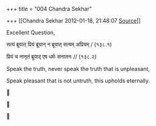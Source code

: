 +++
title = "004 Chandra Sekhar"

+++
[[Chandra Sekhar	2012-01-18, 21:48:07 [Source](https://groups.google.com/g/samskrita/c/pL64GQSm0Oo)]]



Excellent Question,

सत्यं ब्रूयात् प्रियं ब्रूयान् न ब्रूयात् सत्यम् अप्रियम् / (१३८.१)

प्रियं च नानृतं ब्रूयाद् एष धर्मः सनातनः // (१३८.२)

Speak the truth, never speak the truth that is unpleasant,

Speak pleasant that is not untruth, this upholds eternally.

  

  







